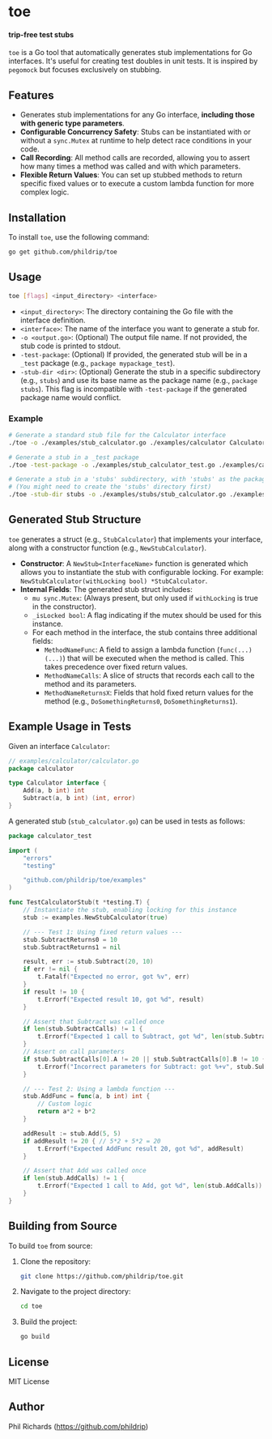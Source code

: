 # toe

#### trip-free test stubs

`toe` is a Go tool that automatically generates stub implementations for Go interfaces. It's useful for creating test doubles in unit tests. It is inspired by `pegomock` but focuses exclusively on stubbing.

## Features

- Generates stub implementations for any Go interface, **including those with generic type parameters**.
- **Configurable Concurrency Safety**: Stubs can be instantiated with or without a `sync.Mutex` at runtime to help detect race conditions in your code.
- **Call Recording**: All method calls are recorded, allowing you to assert how many times a method was called and with which parameters.
- **Flexible Return Values**: You can set up stubbed methods to return specific fixed values or to execute a custom lambda function for more complex logic.

## Installation

To install `toe`, use the following command:

```bash
go get github.com/phildrip/toe
```

## Usage

```bash
toe [flags] <input_directory> <interface>
```

-   `<input_directory>`: The directory containing the Go file with the interface definition.
-   `<interface>`: The name of the interface you want to generate a stub for.
-   `-o <output.go>`: (Optional) The output file name. If not provided, the stub code is printed to stdout.
-   `-test-package`: (Optional) If provided, the generated stub will be in a `_test` package (e.g., `package mypackage_test`).
-   `-stub-dir <dir>`: (Optional) Generate the stub in a specific subdirectory (e.g., `stubs`) and use its base name as the package name (e.g., `package stubs`). This flag is incompatible with `-test-package` if the generated package name would conflict. 

### Example

```bash
# Generate a standard stub file for the Calculator interface
./toe -o ./examples/stub_calculator.go ./examples/calculator Calculator

# Generate a stub in a _test package
./toe -test-package -o ./examples/stub_calculator_test.go ./examples/calculator Calculator

# Generate a stub in a 'stubs' subdirectory, with 'stubs' as the package name
# (You might need to create the 'stubs' directory first)
./toe -stub-dir stubs -o ./examples/stubs/stub_calculator.go ./examples/calculator Calculator
```

## Generated Stub Structure

`toe` generates a struct (e.g., `StubCalculator`) that implements your interface, along with a constructor function (e.g., `NewStubCalculator`).

-   **Constructor**: A `NewStub<InterfaceName>` function is generated which allows you to instantiate the stub with configurable locking. For example: `NewStubCalculator(withLocking bool) *StubCalculator`.
-   **Internal Fields**: The generated stub struct includes:
    -   `mu sync.Mutex`: (Always present, but only used if `withLocking` is true in the constructor).
    -   `_isLocked bool`: A flag indicating if the mutex should be used for this instance.
    -   For each method in the interface, the stub contains three additional fields:
        -   `MethodNameFunc`: A field to assign a lambda function (`func(...) (...)`) that will be executed when the method is called. This takes precedence over fixed return values.
        -   `MethodNameCalls`: A slice of structs that records each call to the method and its parameters.
        -   `MethodNameReturnsX`: Fields that hold fixed return values for the method (e.g., `DoSomethingReturns0`, `DoSomethingReturns1`).

## Example Usage in Tests

Given an interface `Calculator`:

```go
// examples/calculator/calculator.go
package calculator

type Calculator interface {
	Add(a, b int) int
	Subtract(a, b int) (int, error)
}
```

A generated stub (`stub_calculator.go`) can be used in tests as follows:

```go
package calculator_test

import (
	"errors"
	"testing"

	"github.com/phildrip/toe/examples"
)

func TestCalculatorStub(t *testing.T) {
	// Instantiate the stub, enabling locking for this instance
	stub := examples.NewStubCalculator(true)

	// --- Test 1: Using fixed return values ---
	stub.SubtractReturns0 = 10
	stub.SubtractReturns1 = nil

	result, err := stub.Subtract(20, 10)
	if err != nil {
		t.Fatalf("Expected no error, got %v", err)
	}
	if result != 10 {
		t.Errorf("Expected result 10, got %d", result)
	}

	// Assert that Subtract was called once
	if len(stub.SubtractCalls) != 1 {
		t.Errorf("Expected 1 call to Subtract, got %d", len(stub.SubtractCalls))
	}
	// Assert on call parameters
	if stub.SubtractCalls[0].A != 20 || stub.SubtractCalls[0].B != 10 {
		t.Errorf("Incorrect parameters for Subtract: got %+v", stub.SubtractCalls[0])
	}

	// --- Test 2: Using a lambda function ---
	stub.AddFunc = func(a, b int) int {
		// Custom logic
		return a*2 + b*2
	}

	addResult := stub.Add(5, 5)
	if addResult != 20 { // 5*2 + 5*2 = 20
		t.Errorf("Expected AddFunc result 20, got %d", addResult)
	}

	// Assert that Add was called once
	if len(stub.AddCalls) != 1 {
		t.Errorf("Expected 1 call to Add, got %d", len(stub.AddCalls))
	}
}
```

## Building from Source

To build `toe` from source:

1.  Clone the repository:
    ```bash
    git clone https://github.com/phildrip/toe.git
    ```
2.  Navigate to the project directory:
    ```bash
    cd toe
    ```
3.  Build the project:
    ```bash
    go build
    ```

## License

MIT License

## Author

Phil Richards (https://github.com/phildrip)
